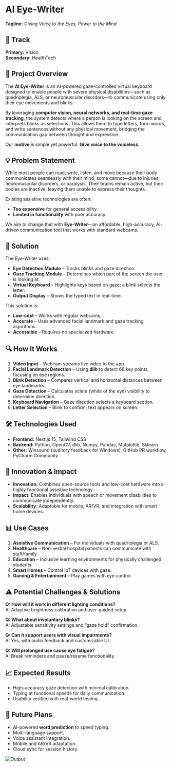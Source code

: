 # AI Eye-Writer  
**Tagline:** *Giving Voice to the Eyes, Power to the Mind*  

## 📌 Track
**Primary:** Vision  
**Secondary:** HealthTech  

## 📖 Project Overview
The **AI Eye-Writer** is an AI-powered gaze-controlled virtual keyboard designed to enable people with severe physical disabilities—such as quadriplegia, ALS, or neuromuscular disorders—to communicate using only their eye movements and blinks.  

By leveraging **computer vision, neural networks, and real-time gaze tracking**, the system detects where a person is looking on the screen and interprets blinks as selections. This allows them to type letters, form words, and write sentences without any physical movement, bridging the communication gap between thought and expression.  

Our **motive** is simple yet powerful: **Give voice to the voiceless.**  

## 💡 Problem Statement
While most people can read, write, listen, and move because their body communicates seamlessly with their mind, some cannot—due to injuries, neuromuscular disorders, or paralysis. Their brains remain active, but their bodies are inactive, leaving them unable to express their thoughts.  

Existing assistive technologies are often:
- **Too expensive** for general accessibility.
- **Limited in functionality** with poor accuracy.

We aim to change that with **Eye-Writer**—an affordable, high-accuracy, AI-driven communication tool that works with standard webcams.

## 🎯 Solution
The Eye-Writer uses:
- **Eye Detection Module** – Tracks blinks and gaze direction.
- **Gaze Tracking Module** – Determines which part of the screen the user is looking at.
- **Virtual Keyboard** – Highlights keys based on gaze; a blink selects the letter.
- **Output Display** – Shows the typed text in real-time.

This solution is:
- **Low-cost** – Works with regular webcams.
- **Accurate** – Uses advanced facial landmark and gaze tracking algorithms.
- **Accessible** – Requires no specialized hardware.

## 🔍 How It Works
1. **Video Input** – Webcam streams live video to the app.
2. **Facial Landmark Detection** – Using **dlib** to detect 68 key points, focusing on eye regions.
3. **Blink Detection** – Compares vertical and horizontal distances between eye landmarks.
4. **Gaze Detection** – Calculates sclera (white of the eye) visibility to determine direction.
5. **Keyboard Navigation** – Gaze direction selects a keyboard section.
6. **Letter Selection** – Blink to confirm; text appears on screen.

## 🛠 Technologies Used
- **Frontend:** Next.js 15, Tailwind CSS
- **Backend:** Python, OpenCV, dlib, Numpy, Pandas, Matplotlib, Sklearn
- **Other:** Winsound (auditory feedback for Windows), GitHub PR workflow, PyCharm Community

## 📌 Innovation & Impact
- **Innovation:** Combines open-source tools and low-cost hardware into a highly functional assistive technology.
- **Impact:** Enables individuals with speech or movement disabilities to communicate independently.
- **Scalability:** Adaptable for mobile, AR/VR, and integration with smart home devices.

## 📊 Use Cases
1. **Assistive Communication** – For individuals with quadriplegia or ALS.
2. **Healthcare** – Non-verbal hospital patients can communicate with staff/family.
3. **Education** – Inclusive learning environments for physically challenged students.
4. **Smart Homes** – Control IoT devices with gaze.
5. **Gaming & Entertainment** – Play games with eye control.

## ⚠️ Potential Challenges & Solutions
**Q: How will it work in different lighting conditions?**  
A: Adaptive brightness calibration and user-guided setup.

**Q: What about involuntary blinks?**  
A: Adjustable sensitivity settings and “gaze hold” confirmation.

**Q: Can it support users with visual impairments?**  
A: Yes, with audio feedback and customizable UI.

**Q: Will prolonged use cause eye fatigue?**  
A: Break reminders and pause/resume functionality.

## 📈 Expected Results
- High-accuracy gaze detection with minimal calibration.
- Typing at functional speeds for daily communication.
- Usability verified with real-world testing.

## 🚀 Future Plans
- AI-powered **word prediction** to speed typing.
- Multi-language support.
- Voice assistant integration.
- Mobile and AR/VR adaptation.
- Cloud sync for session history.

![Output](https://github.com/user-attachments/assets/a2e91d41-a90f-44b3-befc-5170748101fa)
